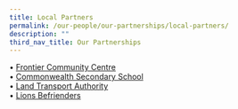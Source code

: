 ```yaml
---
title: Local Partners
permalink: /our-people/our-partnerships/local-partners/
description: ""
third_nav_title: Our Partnerships
---
```

•	[Frontier Community Centre](/frontier-community-centre/)<br>
•	[Commonwealth Secondary School](/commonwealth-secondary-school/)<br>
•	[Land Transport Authority](/land-transport-authority/)<br>
•	[Lions Befrienders](/lions-befrienders/)
